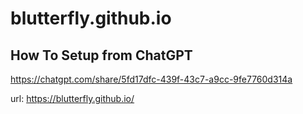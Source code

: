 # blutterfly.github.io

## How To Setup from ChatGPT
https://chatgpt.com/share/5fd17dfc-439f-43c7-a9cc-9fe7760d314a

url: https://blutterfly.github.io/

